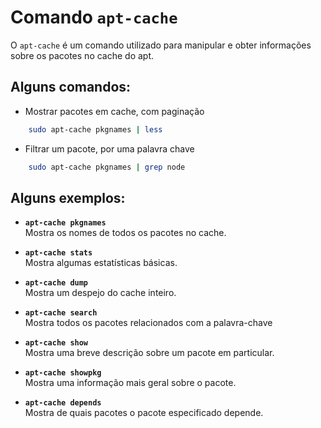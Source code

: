 # Comando `apt-cache`

O `apt-cache` é um comando utilizado para manipular e obter informações sobre os pacotes no cache do apt.

## Alguns comandos:

* Mostrar pacotes em cache, com paginação
```bash
    sudo apt-cache pkgnames | less
```
* Filtrar um pacote, por uma palavra chave
```bash
    sudo apt-cache pkgnames | grep node
```

## Alguns exemplos:

- **`apt-cache pkgnames`**  
  Mostra os nomes de todos os pacotes no cache.

- **`apt-cache stats`**  
  Mostra algumas estatísticas básicas.

- **`apt-cache dump`**  
  Mostra um despejo do cache inteiro.

- **`apt-cache search`**  
  Mostra todos os pacotes relacionados com a palavra-chave

- **`apt-cache show`**  
  Mostra uma breve descrição sobre um pacote em particular.

- **`apt-cache showpkg`**  
  Mostra uma informação mais geral sobre o pacote.

- **`apt-cache depends`**  
  Mostra de quais pacotes o pacote especificado depende.








